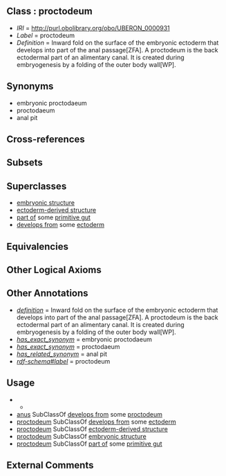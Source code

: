 
## Class : proctodeum

 * *IRI* = http://purl.obolibrary.org/obo/UBERON_0000931
 * *Label* = proctodeum
 * *Definition* = Inward fold on the surface of the embryonic ectoderm that develops into part of the anal passage[ZFA]. A proctodeum is the back ectodermal part of an alimentary canal. It is created during embryogenesis by a folding of the outer body wall[WP].

## Synonyms

 * embryonic proctodaeum
 * proctodaeum
 * anal pit

## Cross-references


## Subsets


## Superclasses

 * [embryonic structure](../../UBERON/50/UBERON_0002050.md)
 * [ectoderm-derived structure](../../UBERON/21/UBERON_0004121.md)
 * [part of](../../BFO/50/BFO_0000050.md) some [primitive gut](../../UBERON/26/UBERON_0007026.md)
 * [develops from](../../RO/02/RO_0002202.md) some [ectoderm](../../UBERON/24/UBERON_0000924.md)

## Equivalencies


## Other Logical Axioms


## Other Annotations

 * *[definition](../../IAO/15/IAO_0000115.md)* = Inward fold on the surface of the embryonic ectoderm that develops into part of the anal passage[ZFA]. A proctodeum is the back ectodermal part of an alimentary canal. It is created during embryogenesis by a folding of the outer body wall[WP].
 * *[has_exact_synonym](../../ym/oboInOwl#hasExactSynonym.md)* = embryonic proctodaeum
 * *[has_exact_synonym](../../ym/oboInOwl#hasExactSynonym.md)* = proctodaeum
 * *[has_related_synonym](../../ym/oboInOwl#hasRelatedSynonym.md)* = anal pit
 * *[rdf-schema#label](../../el/rdf-schema#label.md)* = proctodeum

## Usage

 * -
 * [anus](../../UBERON/45/UBERON_0001245.md) SubClassOf [develops from](../../RO/02/RO_0002202.md) some [proctodeum](../../UBERON/31/UBERON_0000931.md)
 * [proctodeum](../../UBERON/31/UBERON_0000931.md) SubClassOf [develops from](../../RO/02/RO_0002202.md) some [ectoderm](../../UBERON/24/UBERON_0000924.md)
 * [proctodeum](../../UBERON/31/UBERON_0000931.md) SubClassOf [ectoderm-derived structure](../../UBERON/21/UBERON_0004121.md)
 * [proctodeum](../../UBERON/31/UBERON_0000931.md) SubClassOf [embryonic structure](../../UBERON/50/UBERON_0002050.md)
 * [proctodeum](../../UBERON/31/UBERON_0000931.md) SubClassOf [part of](../../BFO/50/BFO_0000050.md) some [primitive gut](../../UBERON/26/UBERON_0007026.md)

## External Comments

